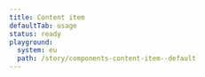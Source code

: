 ```yaml
---
title: Content item
defaultTab: usage
status: ready
playground:
  system: eu
  path: /story/components-content-item--default
---
```

